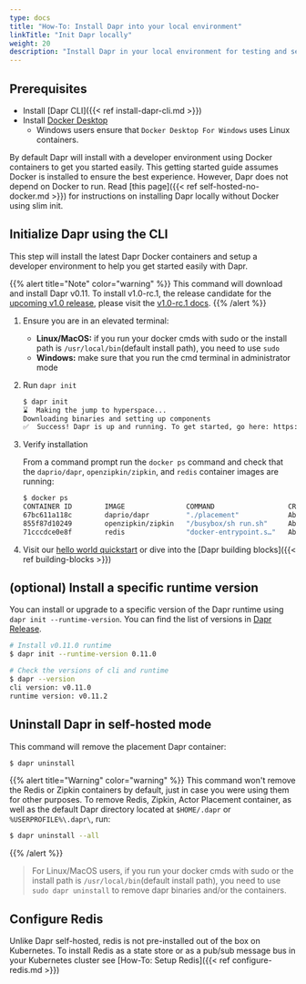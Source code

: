 ```yaml
---
type: docs
title: "How-To: Install Dapr into your local environment"
linkTitle: "Init Dapr locally"
weight: 20
description: "Install Dapr in your local environment for testing and self-hosting"
---
```


## Prerequisites

- Install [Dapr CLI]({{< ref install-dapr-cli.md >}})
- Install [Docker Desktop](https://docs.docker.com/install/)
   - Windows users ensure that `Docker Desktop For Windows` uses Linux containers.

By default Dapr will install with a developer environment using Docker containers to get you started easily. This getting started guide assumes Docker is installed to ensure the best experience. However, Dapr does not depend on Docker to run. Read [this page]({{< ref self-hosted-no-docker.md >}}) for instructions on installing Dapr locally without Docker using slim init.

## Initialize Dapr using the CLI

This step will install the latest Dapr Docker containers and setup a developer environment to help you get started easily with Dapr.

{{% alert title="Note" color="warning" %}}
This command will download and install Dapr v0.11. To install v1.0-rc.1, the release candidate for the [upcoming v1.0 release](https://blog.dapr.io/posts/2020/10/20/the-path-to-v.1.0-production-ready-dapr/), please visit the [v1.0-rc.1 docs](https://v1-rc1.docs.dapr.io/getting-started/install-dapr).
{{% /alert %}}

1. Ensure you are in an elevated terminal:
   - **Linux/MacOS:** if you run your docker cmds with sudo or the install path is `/usr/local/bin`(default install path), you need to use `sudo`
   - **Windows:** make sure that you run the cmd terminal in administrator mode

2. Run `dapr init`

    ```bash
    $ dapr init
    ⌛  Making the jump to hyperspace...
    Downloading binaries and setting up components
    ✅  Success! Dapr is up and running. To get started, go here: https://aka.ms/dapr-getting-started
    ```

3. Verify installation

   From a command prompt run the `docker ps` command and check that the `daprio/dapr`, `openzipkin/zipkin`, and `redis` container images are running:

   ```bash
   $ docker ps
   CONTAINER ID        IMAGE               COMMAND                  CREATED              STATUS              PORTS                              NAMES
   67bc611a118c        daprio/dapr         "./placement"            About a minute ago   Up About a minute   0.0.0.0:6050->50005/tcp            dapr_placement
   855f87d10249        openzipkin/zipkin   "/busybox/sh run.sh"     About a minute ago   Up About a minute   9410/tcp, 0.0.0.0:9411->9411/tcp   dapr_zipkin
   71cccdce0e8f        redis               "docker-entrypoint.s…"   About a minute ago   Up About a minute   0.0.0.0:6379->6379/tcp             dapr_redis
   ```

4. Visit our [hello world quickstart](https://github.com/dapr/quickstarts/tree/master/hello-world) or dive into the [Dapr building blocks]({{< ref building-blocks >}})

## (optional) Install a specific runtime version

You can install or upgrade to a specific version of the Dapr runtime using `dapr init --runtime-version`. You can find the list of versions in [Dapr Release](https://github.com/dapr/dapr/releases).

```bash
# Install v0.11.0 runtime
$ dapr init --runtime-version 0.11.0

# Check the versions of cli and runtime
$ dapr --version
cli version: v0.11.0
runtime version: v0.11.2
```

## Uninstall Dapr in self-hosted mode

This command will remove the placement Dapr container:

```bash
$ dapr uninstall
```

{{% alert title="Warning" color="warning" %}}
This command won't remove the Redis or Zipkin containers by default, just in case you were using them for other purposes. To remove Redis, Zipkin, Actor Placement container, as well as the default Dapr directory located at `$HOME/.dapr` or `%USERPROFILE%\.dapr\`, run:

```bash
$ dapr uninstall --all
```
{{% /alert %}}

> For Linux/MacOS users, if you run your docker cmds with sudo or the install path is `/usr/local/bin`(default install path), you need to use `sudo dapr uninstall` to remove dapr binaries and/or the containers.

## Configure Redis

Unlike Dapr self-hosted, redis is not pre-installed out of the box on Kubernetes. To install Redis as a state store or as a pub/sub message bus in your Kubernetes cluster see [How-To: Setup Redis]({{< ref configure-redis.md >}})